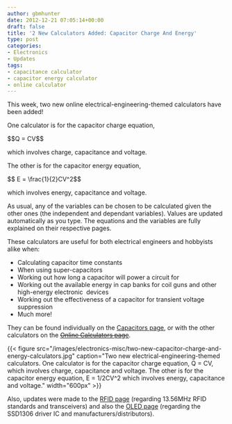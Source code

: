 ```yaml
---
author: gbmhunter
date: 2012-12-21 07:05:14+00:00
draft: false
title: '2 New Calculators Added: Capacitor Charge And Energy'
type: post
categories:
- Electronics
- Updates
tags:
- capacitance calculator
- capacitor energy calculator
- online calculator
---
```


This week, two new online electrical-engineering-themed calculators have been added!

One calculator is for the capacitor charge equation,

<div>$$Q = CV$$</div>

which involves charge, capacitance and voltage.

The other is for the capacitor energy equation,

<div>$$ E = \frac{1}{2}CV^2$$</div>

which involves energy, capacitance and voltage.

As usual, any of the variables can be chosen to be calculated given the other ones (the independent and dependant variables). Values are updated automatically as you type. The equations and the variables are fully explained on their respective pages.

These calculators are useful for both electrical engineers and hobbyists alike when:

* Calculating capacitor time constants
* When using super-capacitors
* Working out how long a capacitor will power a circuit for
* Working out the available energy in cap banks for coil guns and other high-energy electronic  devices
* Working out the effectiveness of a capacitor for transient voltage suppression
* Much more!

They can be found individually on the [Capacitors page](/electronics/components/capacitors), or with the other calculators on the ~~[Online Calculators page](/electronics/general/online-calculators)~~.

{{< figure src="/images/electronics-misc/two-new-capacitor-charge-and-energy-calculators.jpg" caption="Two new electrical-engineering-themed calculators. One calculator is for the capacitor charge equation, Q = CV, which involves charge, capacitance and voltage. The other is for the capacitor energy equation, E = 1/2CV^2 which involves energy, capacitance and voltage." width="600px" >}}

Also, updates were made to the [RFID page](/electronics/circuit-design/rfid) (regarding 13.56MHz RFID standards and transceivers) and also the [OLED page](/electronics/components/oled-screens) (regarding the SSD1306 driver IC and manufacturers/distributors).
